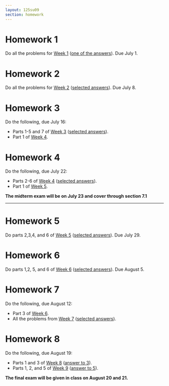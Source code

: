 ```yaml
---
layout: 125su09
section: homework
---
```


# Homework 1

Do all the problems for [Week
1](http://www.math.washington.edu/~m125/Homeworks/week1probs.pdf) ([one
of the
answers](http://www.math.washington.edu/~m125/Homeworks/HWSol1.pdf)).
Due July 1.

# Homework 2

Do all the problems for [Week
2](http://www.math.washington.edu/~m125/Homeworks/week2probs.pdf)
([selected
answers](http://www.math.washington.edu/~m125/Homeworks/HWSol2.pdf)).
Due July 8.

# Homework 3

Do the following, due July 16:

-   Parts 1-5 and 7 of [Week
    3](http://www.math.washington.edu/~m125/Homeworks/week3probs.pdf)
    ([selected
    answers](http://www.math.washington.edu/~m125/Homeworks/HWSol3.pdf)).
-   Part 1 of [Week
    4](http://www.math.washington.edu/~m125/Homeworks/week4probs.pdf).

# Homework 4

Do the following, due July 22:

-   Parts 2-6 of [Week
    4](http://www.math.washington.edu/~m125/Homeworks/week4probs.pdf)
    ([selected
    answers](http://www.math.washington.edu/~m125/Homeworks/HWSol4.pdf)).
-   Part 1 of [Week
    5](http://www.math.washington.edu/~m125/Homeworks/week5probs.pdf).

**The midterm exam will be on July 23 and cover through section 7.1**

* * * * *

# Homework 5

Do parts 2,3,4, and 6 of [Week
5](http://www.math.washington.edu/~m125/Homeworks/week5probs.pdf)
([selected
answers](http://www.math.washington.edu/~m125/Homeworks/HWSol5.pdf)).
Due July 29.

# Homework 6

Do parts 1,2, 5, and 6 of [Week
6](http://www.math.washington.edu/~m125/Homeworks/week6probs.pdf)
([selected
answers](http://www.math.washington.edu/~m125/Homeworks/HWSol6.pdf)).
Due August 5.

# Homework 7

Do the following, due August 12:

-   Part 3 of [Week
    6](http://www.math.washington.edu/~m125/Homeworks/week6probs.pdf).
-   All the problems from [Week
    7](http://www.math.washington.edu/~m125/Homeworks/week7probs.pdf)
    ([selected
    answers](http://www.math.washington.edu/~m125/Homeworks/HWSol7.pdf)).

# Homework 8

Do the following, due August 19:

-   Parts 1 and 3 of [Week
    8](http://www.math.washington.edu/~m125/Homeworks/week8probs.pdf)
    ([answer to
    3](http://www.math.washington.edu/~m125/Homeworks/HWSol8.pdf)).
-   Parts 1, 2, and 5 of [Week
    9](http://www.math.washington.edu/~m125/Homeworks/week9probs.pdf)
    ([answer to
    5](http://www.math.washington.edu/~m125/Homeworks/HWSol9.pdf)).

**The final exam will be given in class on August 20 and 21.**
